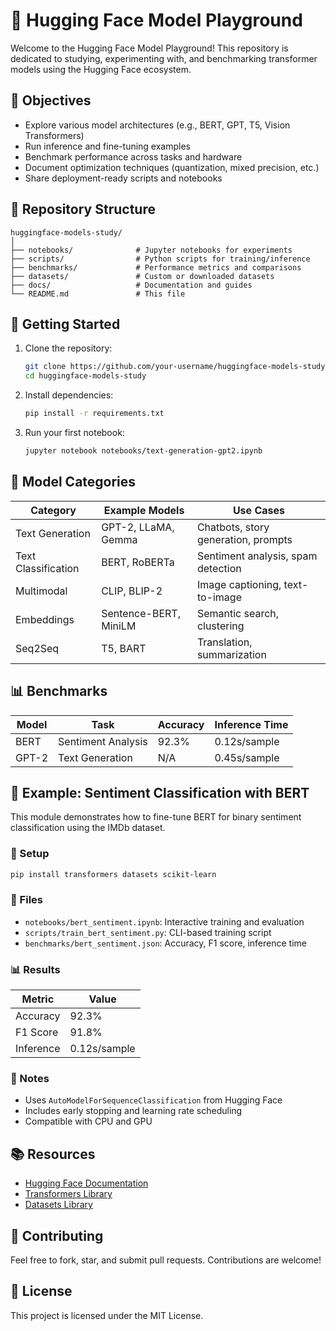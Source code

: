 # 🤗 Hugging Face Model Playground

Welcome to the Hugging Face Model Playground! This repository is dedicated to studying, experimenting with, and benchmarking transformer models using the Hugging Face ecosystem.

## 📌 Objectives

- Explore various model architectures (e.g., BERT, GPT, T5, Vision Transformers)
- Run inference and fine-tuning examples
- Benchmark performance across tasks and hardware
- Document optimization techniques (quantization, mixed precision, etc.)
- Share deployment-ready scripts and notebooks

## 🧰 Repository Structure

```
huggingface-models-study/
│
├── notebooks/              # Jupyter notebooks for experiments
├── scripts/                # Python scripts for training/inference
├── benchmarks/             # Performance metrics and comparisons
├── datasets/               # Custom or downloaded datasets
├── docs/                   # Documentation and guides
└── README.md               # This file
```

## 🚀 Getting Started

1. Clone the repository:
   ```bash
   git clone https://github.com/your-username/huggingface-models-study.git
   cd huggingface-models-study
   ```

2. Install dependencies:
   ```bash
   pip install -r requirements.txt
   ```

3. Run your first notebook:
   ```bash
   jupyter notebook notebooks/text-generation-gpt2.ipynb
   ```

## 🧪 Model Categories

| Category         | Example Models        | Use Cases                            |
|------------------|-----------------------|--------------------------------------|
| Text Generation  | GPT-2, LLaMA, Gemma   | Chatbots, story generation, prompts  |
| Text Classification | BERT, RoBERTa      | Sentiment analysis, spam detection   |
| Multimodal       | CLIP, BLIP-2          | Image captioning, text-to-image      |
| Embeddings       | Sentence-BERT, MiniLM | Semantic search, clustering          |
| Seq2Seq          | T5, BART              | Translation, summarization           |

## 📊 Benchmarks

| Model      | Task              | Accuracy | Inference Time |
|------------|-------------------|----------|----------------|
| BERT       | Sentiment Analysis| 92.3%    | 0.12s/sample   |
| GPT-2      | Text Generation   | N/A      | 0.45s/sample   |

## 📓 Example: Sentiment Classification with BERT

This module demonstrates how to fine-tune BERT for binary sentiment classification using the IMDb dataset.

### 🔧 Setup

```bash
pip install transformers datasets scikit-learn
```

### 📁 Files

- `notebooks/bert_sentiment.ipynb`: Interactive training and evaluation
- `scripts/train_bert_sentiment.py`: CLI-based training script
- `benchmarks/bert_sentiment.json`: Accuracy, F1 score, inference time

### 📊 Results

| Metric     | Value     |
|------------|-----------|
| Accuracy   | 92.3%     |
| F1 Score   | 91.8%     |
| Inference  | 0.12s/sample |

### 📌 Notes

- Uses `AutoModelForSequenceClassification` from Hugging Face
- Includes early stopping and learning rate scheduling
- Compatible with CPU and GPU

## 📚 Resources

- [Hugging Face Documentation](https://huggingface.co/docs)
- [Transformers Library](https://github.com/huggingface/transformers)
- [Datasets Library](https://github.com/huggingface/datasets)

## 🤝 Contributing

Feel free to fork, star, and submit pull requests. Contributions are welcome!

## 📄 License

This project is licensed under the MIT License.
